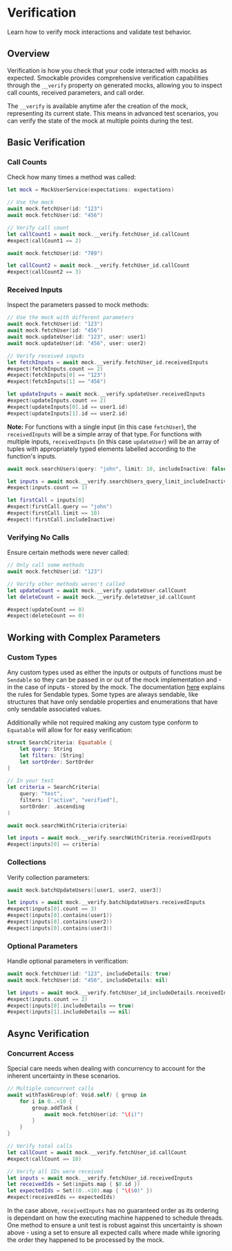 # Verification

Learn how to verify mock interactions and validate test behavior.

## Overview

Verification is how you check that your code interacted with mocks as expected. Smockable provides comprehensive verification capabilities through the `__verify` property on generated mocks, allowing you to inspect call counts, received parameters, and call order.

The `__verify` is available anytime afer the creation of the mock, representing its current state. This means in advanced test scenarios, you can
verify the state of the mock at multiple points during the test.

## Basic Verification

### Call Counts

Check how many times a method was called:

```swift
let mock = MockUserService(expectations: expectations)

// Use the mock
await mock.fetchUser(id: "123")
await mock.fetchUser(id: "456")

// Verify call count
let callCount1 = await mock.__verify.fetchUser_id.callCount
#expect(callCount1 == 2)

await mock.fetchUser(id: "789")

let callCount2 = await mock.__verify.fetchUser_id.callCount
#expect(callCount2 == 3)
```

### Received Inputs

Inspect the parameters passed to mock methods:

```swift
// Use the mock with different parameters
await mock.fetchUser(id: "123")
await mock.fetchUser(id: "456")
await mock.updateUser(id: "123", user: user1)
await mock.updateUser(id: "456", user: user2)

// Verify received inputs
let fetchInputs = await mock.__verify.fetchUser_id.receivedInputs
#expect(fetchInputs.count == 2)
#expect(fetchInputs[0] == "123")
#expect(fetchInputs[1] == "456")

let updateInputs = await mock.__verify.updateUser.receivedInputs
#expect(updateInputs.count == 2)
#expect(updateInputs[0].id == user1.id)
#expect(updateInputs[1].id == user2.id)
```

**Note:** For functions with a single input (in this case `fetchUser`), the `receivedInputs` will be a simple array of that type. For functions
with multiple inputs, `receivedInputs` (in this case `updateUser`) will be an array of tuples with appropriately typed elements labelled according to the function's
inputs.

```swift
await mock.searchUsers(query: "john", limit: 10, includeInactive: false)

let inputs = await mock.__verify.searchUsers_query_limit_includeInactive.receivedInputs
#expect(inputs.count == 1)

let firstCall = inputs[0]
#expect(firstCall.query == "john")
#expect(firstCall.limit == 10)
#expect(!firstCall.includeInactive)
```

### Verifying No Calls

Ensure certain methods were never called:

```swift
// Only call some methods
await mock.fetchUser(id: "123")

// Verify other methods weren't called
let updateCount = await mock.__verify.updateUser.callCount
let deleteCount = await mock.__verify.deleteUser_id.callCount

#expect(updateCount == 0)
#expect(deleteCount == 0)
```

## Working with Complex Parameters

### Custom Types

Any custom types used as either the inputs or outputs of functions must be `Sendable` so they can be passed in or out of the mock implementation and - in the case
of inputs - stored by the mock. The documentation [here](https://docs.swift.org/swift-book/documentation/the-swift-programming-language/concurrency/#Sendable-Types) 
explains the rules for Sendable types. Some types are always sendable, like structures that have only sendable properties and enumerations that have only sendable 
associated values.

Additionally while not required making any custom type conform to `Equatable` will allow for for easy verification:

```swift
struct SearchCriteria: Equatable {
    let query: String
    let filters: [String]
    let sortOrder: SortOrder
}

// In your test
let criteria = SearchCriteria(
    query: "test", 
    filters: ["active", "verified"], 
    sortOrder: .ascending
)

await mock.searchWithCriteria(criteria)

let inputs = await mock.__verify.searchWithCriteria.receivedInputs
#expect(inputs[0] == criteria)
```

### Collections

Verify collection parameters:

```swift
await mock.batchUpdateUsers([user1, user2, user3])

let inputs = await mock.__verify.batchUpdateUsers.receivedInputs
#expect(inputs[0].count == 3)
#expect(inputs[0].contains(user1))
#expect(inputs[0].contains(user2))
#expect(inputs[0].contains(user3))
```

### Optional Parameters

Handle optional parameters in verification:

```swift
await mock.fetchUser(id: "123", includeDetails: true)
await mock.fetchUser(id: "456", includeDetails: nil)

let inputs = await mock.__verify.fetchUser_id_includeDetails.receivedInputs
#expect(inputs.count == 2)
#expect(inputs[0].includeDetails == true)
#expect(inputs[1].includeDetails == nil)
```

## Async Verification

### Concurrent Access

Special care needs when dealing with concurrency to account for the inherent uncertainty in these scenarios.

```swift
// Multiple concurrent calls
await withTaskGroup(of: Void.self) { group in
    for i in 0..<10 {
        group.addTask {
            await mock.fetchUser(id: "\(i)")
        }
    }
}

// Verify total calls
let callCount = await mock.__verify.fetchUser_id.callCount
#expect(callCount == 10)

// Verify all IDs were received
let inputs = await mock.__verify.fetchUser_id.receivedInputs
let receivedIds = Set(inputs.map { $0.id })
let expectedIds = Set((0..<10).map { "\($0)" })
#expect(receivedIds == expectedIds)
```

In the case above, `receivedInputs` has no guaranteed order as its ordering is dependant on how the executing machine happened to schedule threads. One method
to ensure a unit test is robust against this uncertainty is shown above - using a set to ensure all expected calls where made while ignoring the order they happened
to be processed by the mock.
